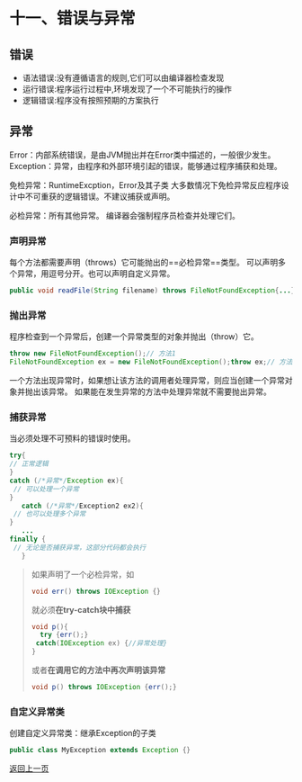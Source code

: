# 十一、错误与异常

## 错误

+ 语法错误:没有遵循语言的规则,它们可以由编译器检查发现
+ 运行错误:程序运行过程中,环境发现了一个不可能执行的操作
+ 逻辑错误:程序没有按照预期的方案执行

## 异常

Error：内部系统错误，是由JVM抛出并在Error类中描述的，一般很少发生。
Exception：异常，由程序和外部环境引起的错误，能够通过程序捕获和处理。

免检异常：RuntimeExcption，Error及其子类
大多数情况下免检异常反应程序设计中不可重获的逻辑错误。不建议捕获或声明。

必检异常：所有其他异常。
编译器会强制程序员检查并处理它们。

### 声明异常

每个方法都需要声明（throws）它可能抛出的==必检异常==类型。
可以声明多个异常，用逗号分开。也可以声明自定义异常。

```java
public void readFile(String filename) throws FileNotFoundException{...}
```

### 抛出异常

程序检查到一个异常后，创建一个异常类型的对象并抛出（throw）它。

```java
throw new FileNotFoundException();// 方法1
FileNotFoundException ex = new FileNotFoundException();throw ex;// 方法2
```

一个方法出现异常时，如果想让该方法的调用者处理异常，则应当创建一个异常对象并抛出该异常。
如果能在发生异常的方法中处理异常就不需要抛出异常。

### 捕获异常

当必须处理不可预料的错误时使用。

```java
try{
// 正常逻辑
}
catch (/*异常*/Exception ex){
 // 可以处理一个异常
}
   catch (/*异常*/Exception2 ex2){
 // 也可以处理多个异常
}
   ...
finally {
 // 无论是否捕获异常，这部分代码都会执行
   }
```

> 如果声明了一个必检异常，如
>
> ```java
> void err() throws IOException {}
> ```
>
> 就必须**在try-catch块中捕获**
>
> ```java
> void p(){
>   try {err();}
>  catch(IOException ex) {//异常处理}
> }
> ```
>
> 或者**在调用它的方法中再次声明该异常**
>
> ```java
> void p() throws IOException {err();}
> ```
>
### 自定义异常类

创建自定义异常类：继承Exception的子类

```java
public class MyException extends Exception {}
```

[返回上一页](java.md)